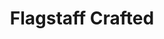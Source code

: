 ---
layout: project
order: 8
metatitle: Flagstaff Crafted ✕ Esten.co
metadescription: A platform that enhances the exposure of makers, artisans, and retailers of local products.
device: desktop
title: Flagstaff Crafted
headline: Supporting makers, artisans and retailers of local products
hyperlink: https://www.flagstaffcrafted.ca/
hex: "7CA7AE"
hex2: "c3e5ea"
agency: Lift Interactive
type: Networking Platform
role: Strategy
role2: Design
bug: flagstaff-bug.png
cardbackground: flagstaff-background.png
cardbackgroundalt: Flagstaff Crafted supporting graphic of the "Simply Bee" local product
herographic: flagstaff-herographic.jpg
herographicalt: Homepage screenshot of the Flagstaff Crafted website
introimg: flagstaff-1.jpg
introimgalt: Grid of screenshots from various pages of the Flagstaff Crafted website
screens1title: Building Community
screens1description: Flagstaff Crafted came to us in the early stages of building their organization looking for a platform to connect and support their community of makers. Our solution utilizes intuitive layouts that tell stories, showcase members and drive sales.
screens1desktop: flagstaff-screen-1.jpg
screens1desktopalt: Responsive desktop screenshot of the Flagstaff Crafted "blog" page
screens2desktop: flagstaff-screen-2.jpg
screens2desktopalt: Responsive desktop screenshot of the Flagstaff Crafted "home" page
screens3desktop: flagstaff-screen-3.jpg
screens3desktopalt: Responsive desktop screenshot of the Flagstaff Crafted "maker profile" page
bustoutimage: flagstaff-introimage.jpg
bustoutimagealt: Group photo of a handful Flagstaff Crafted local makers sharing their work
<!-- screens2title: -->
<!-- screens2description: -->
<!-- screens2linktext: -->
<!-- screens2linkurl: -->
screens2firstimage: flagstaff-mobile1.jpg
screens2firstimagealt: Responsive mobile screenshot of the Flagstaff Crafted "home" page
screens2secondimage: flagstaff-mobile2.jpg
screens2secondimagealt: Responsive mobile screenshot of the Flagstaff Crafted "maker profile" page
screens2thirdimage: flagstaff-mobile3.jpg
screens2thirdimagealt: Responsive mobile screenshot of the Flagstaff Crafted "makers" page
screens2fourthimage: flagstaff-mobile4.jpg
screens2fourthimagealt: Responsive mobile screenshot of the Flagstaff Crafted "submit your business" page
<!-- screens3title: -->
screens3blockquote: Your team was available and communicative, producing high-quality work that exceeded expectations. They contributed creative solutions and were always willing to go the extra mile.
screens3description: Jenalee Waring
<!-- screens3linktext: -->
<!-- screens3linkurl: -->
outroimage: flagstaff-2.jpg
outroimagealt: Grid of screenshots from various pages of the Flagstaff Crafted website
svg-box: "0 0 250 127"
svg-path: "M25.4947802,84.5665643 C25.8155624,83.8437136 26.5259696,83.5260019 27.1523432,83.8249677 L49.6720588,90.8959114 C54.2935844,92.3689237 59.046978,93.1329832 63.8226729,93.1703135 C66.6932288,93.1703135 69.1594538,93.1703135 71.3427117,92.7747091 C74.0279089,92.3723174 76.7433258,92.3723174 79.4286846,92.7747091 C81.7683743,93.4069005 84.055543,94.3007272 86.2614253,95.4448772 C91.3158856,98.3073529 96.8745475,99.5820782 102.433533,99.1535068 C111.623739,99.7509535 120.747366,101.406577 129.683533,104.098077 L130.815562,104.098077 C135.59756,103.546041 140.300372,102.232854 144.804412,100.191807 C150.707127,97.5710892 154.669473,95.247075 157.863559,93.6153685 L158.550695,93.2692146 C152.647818,92.6759696 145.410908,91.0441015 138.335601,89.4618455 C131.092065,87.5441015 123.739286,86.3042825 116.34158,85.7533775 C104.694522,84.687605 93.4311086,80.1919683 83.5122334,72.6499515 L80.4799127,69.5841791 C74.8601648,63.7989496 64.3078054,53.1184389 58.6880575,51.239318 C53.3640433,49.0772301 48.4149483,45.7238041 44.0927117,41.3500162 C42.2328216,39.7183096 40.2922915,37.987702 38.1898352,36.405446 C34.1455559,33.1939076 29.7299127,30.7436813 25.0904493,29.1367001 C21.0474628,29.1367001 10.200501,28.2606496 4.78291855,19.9534421 L4.79455398,19.8406432 C3.05279573,17.4862476 1.59594376,14.8385423 0.468438914,11.9784906 C-0.156157078,10.1772624 -0.156157078,8.14300259 0.468438914,6.3416128 C0.931108597,4.82222043 1.97344861,3.67661603 3.25803167,3.27600194 C5.73298319,2.83854234 8.24623465,3.66045572 10.2121364,5.55056561 C11.8753555,7.34726891 13.2468811,9.51129606 14.2551228,11.9292017 C14.7402553,12.9675016 15.1851487,13.9070621 15.6702812,14.7971719 C17.0846315,17.2029573 18.7572237,19.3650452 20.6431319,21.225097 C20.9388655,21.5032159 21.2223174,21.8002424 21.4921946,22.1152069 C22.8667906,23.5491112 23.9988203,24.6864738 24.8882838,25.4282321 C30.4050905,27.05202 35.6460407,29.8469457 40.3730931,33.6858274 C42.556351,35.4162734 44.4160795,37.1470427 46.3971719,38.6305591 C48.7909987,40.8259373 51.2738688,42.872479 53.8364092,44.7617809 C52.3664674,41.8635908 51.0170814,38.8765191 49.7932612,35.8120394 C49.4698933,34.9713801 49.1463639,34.2297835 48.8229961,33.4880252 C47.3627505,30.1228022 45.1277796,27.3548643 42.3945863,25.5269716 C39.285181,24.4586134 36.6874111,21.8380575 35.2384777,18.3078378 L35.2384777,18.0111345 C34.0120718,14.675 33.0637847,11.1960084 32.4083226,7.62716548 C32.1452327,4.94245314 33.2737072,2.34031997 35.2384777,1.10017776 C36.9789431,-0.366693601 39.2795249,-0.366693601 41.0199903,1.10017776 C42.9941338,3.82270524 44.0616839,7.35147059 44.0117485,10.9898028 C44.0117485,11.9292017 44.0117485,12.8686005 44.2543148,13.4125566 L45.4269069,18.3572883 C46.035989,20.3083226 46.4829832,22.3291694 46.7611021,24.3897705 C48.7743536,26.3666613 50.4385423,28.8225436 51.6531513,31.6089043 C51.9361183,32.3506626 52.2596477,33.0924208 52.6234163,33.9330802 C54.3823045,39.0651099 56.9357951,43.7328539 60.1434551,47.6792017 C66.6124273,49.9043148 76.9624596,60.4859244 83.2291047,66.8645604 C84.4016968,68.1008242 85.452925,69.1391241 86.1806238,69.8314318 C95.44032,76.7037654 105.872931,80.8666613 116.664948,81.9952973 C124.008355,82.4704105 131.308775,83.6609405 138.497366,85.5555753 C122.958258,78.3694085 109.719732,65.2642049 100.735407,48.1737072 C99.2388009,47.7524079 97.8499838,46.8862153 96.6924208,45.6518908 C93.5558662,42.308969 90.9159179,38.3275533 88.889415,33.8836296 C87.5956206,30.2244505 86.0996606,21.7196025 88.889415,19.3462993 C90.8756787,17.7422269 93.4527634,17.7422269 95.4390271,19.3462993 C97.1015999,21.6643342 98.1946833,24.50968 98.5927117,27.5542825 C98.7653038,28.663203 98.8600032,29.7881222 98.8756787,30.9167582 C98.8326923,32.1801713 98.9976891,33.4413219 99.3608112,34.6252262 L100.007708,36.0098416 C101.631981,38.9880252 102.707935,42.362298 103.161231,45.8991435 C111.570734,61.3760343 122.446461,76.2100679 154.467308,88.7200873 C156.569764,89.0497576 158.550695,89.2970103 160.410423,89.4618455 C173.631173,90.4012443 201.406868,91.538607 209.290676,91.1430026 C215.351438,90.1244182 221.348853,88.604541 227.24171,86.5938752 C231.284858,85.4072237 235.327683,84.1709599 239.128264,83.13266 C233.467954,83.13266 228.373739,83.13266 224.330753,83.676616 C221.638769,83.912395 218.936603,83.912395 216.244619,83.676616 C209.182078,82.4552198 202.421897,79.3673077 196.433856,74.6278119 C194.776293,74.6278119 192.390869,74.9243536 190.328814,74.9243536 C187.972964,74.9696025 185.618407,74.7545087 183.294069,74.281658 C179.5452,72.9907725 176.060068,70.7501454 173.065239,67.7052198 C171.013365,65.5778765 168.673675,63.9044764 166.151535,62.760488 C162.108549,61.5738365 149.65606,56.4313025 146.542938,51.8327246 C144.82542,50.0227699 143.001083,48.3700549 141.084793,46.8881545 C129.9665,36.998691 119.050372,26.7137847 119.090772,18.0111345 C119.085924,17.4133646 119.258193,16.8336942 119.575905,16.3794279 C120.163817,15.964108 120.888284,15.964108 121.476196,16.3794279 C124.237831,18.2642049 127.1016,19.9162734 130.047463,21.3241597 C134.580268,23.3125242 138.951955,25.812201 143.106286,28.7905462 C145.532919,30.7971719 148.295685,32.1148836 151.192421,32.6473659 C153.022576,33.0255171 154.794716,33.7423885 156.4484,34.7735779 C158.432886,36.2953943 160.349176,37.9458468 162.18935,39.7183096 C165.593843,43.5486264 169.468116,46.7019877 173.671574,49.0638171 C178.401858,49.8548643 196.959389,62.9088397 200.274677,72.3037977 L201.042938,74.4794602 C205.754315,77.6305591 210.889253,79.7239657 216.204218,80.6602941 C218.70745,80.8905785 221.221025,80.8905785 223.724257,80.6602941 L248.803604,79.9081933 L249.450016,80.2313995 L249.934825,81.2010181 L249.288413,82.4938429 L246.864367,84.5946833 L227.484276,91.4397059 C223.886183,92.527618 220.408969,93.5659179 217.336248,94.3569651 C213.044392,98.3062217 208.439189,101.718633 203.589964,104.543132 C201.179654,106.232531 199.074935,108.503701 197.404121,111.218471 C196.431593,112.65884 195.363235,113.998529 194.210197,115.223643 C192.27597,117.208613 190.073158,118.764851 187.700986,119.82222 C186.97054,120.134922 186.254961,120.498206 185.558129,120.910133 L183.698239,121.849531 C180.329299,123.249822 176.819926,124.081593 173.267405,124.321897 L172.499144,124.321897 C168.160585,125.531012 163.727973,126.160941 159.278555,126.200856 C155.590934,126.742388 151.873739,125.539577 148.887961,122.838542 C147.370184,121.100663 146.606771,118.592744 146.826067,116.064302 C147.290676,114.093067 148.513365,112.523901 150.100792,111.861167 C151.637153,110.971218 156.246235,112.701826 168.456157,118.042162 C170.720217,119.031173 172.903474,119.970572 174.561199,120.613429 C177.312815,120.220895 180.023222,119.475097 182.647172,118.388316 L184.304897,117.547657 C185.194198,117.053151 185.922059,116.706997 186.609357,116.410456 C188.694037,115.490772 190.625356,114.117146 192.310068,112.355672 C193.311361,111.240288 194.256577,110.051374 195.140061,108.795556 L195.786959,107.905446 L193.806028,107.905446 C192.316532,107.694231 190.817017,107.611652 189.318148,107.658355 C187.983791,107.658355 186.366791,108.053798 184.668665,108.399952 L183.051503,108.845006 L179.574451,109.982207 C176.961328,111.063171 174.241871,111.711846 171.488316,111.910779 L170.396687,111.910779 L169.426422,111.910779 C167.854832,112.144942 166.303927,111.310585 165.383436,109.735116 C164.65202,108.247075 164.475549,106.447786 164.898303,104.790385 C165.392001,103.226228 166.429169,102.012104 167.728458,101.477521 C169.525485,100.838219 171.4101,100.653184 173.267405,100.933565 C176.585763,101.526164 179.751244,103.03085 182.525808,105.334341 L184.264334,105.037637 C185.958258,104.548303 187.672382,104.168697 189.39895,103.900275 C191.040514,103.742712 192.689997,103.742712 194.331561,103.900275 C195.179331,103.980268 196.030818,103.980268 196.878588,103.900275 L199.264011,103.50467 C200.307482,102.260165 201.544877,101.28489 202.902828,100.636862 C205.520798,99.3210892 208.015142,97.663203 210.341904,95.6921299 L209.007708,95.6921299 L204.15606,95.6921299 C194.65509,95.6921299 177.553119,94.9999838 165.666564,94.3076761 C163.351761,95.0974305 161.104186,96.1572237 158.955026,97.4721881 C155.882304,99.2027957 151.677553,101.52681 145.653474,104.196978 C140.217469,106.657224 134.503345,108.074968 128.713268,108.399952 C123.335924,110.526164 101.624871,118.783759 94.4687621,118.932111 L90.7491435,118.932111 C82.3396412,118.932111 68.4315934,117.547657 47.7313672,102.664173 C30.7911603,90.4012443 27.0715417,87.830139 26.2628798,87.3356335"
---